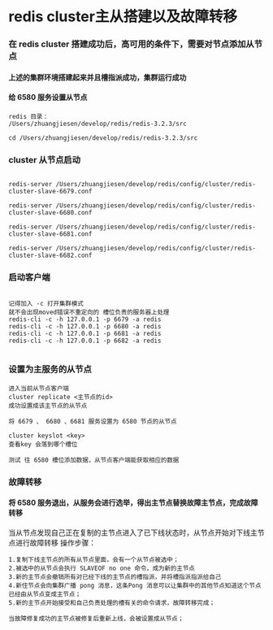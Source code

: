 # redis cluster主从搭建以及故障转移

### 在 redis cluster 搭建成功后，高可用的条件下，需要对节点添加从节点

#### 上述的集群环境搭建起来并且槽指派成功，集群运行成功

#### 给 6580 服务设置从节点

```
redis 目录：
/Users/zhuangjiesen/develop/redis/redis-3.2.3/src

cd /Users/zhuangjiesen/develop/redis/redis-3.2.3/src

```

### cluster 从节点启动

```

redis-server /Users/zhuangjiesen/develop/redis/config/cluster/redis-cluster-slave-6679.conf

redis-server /Users/zhuangjiesen/develop/redis/config/cluster/redis-cluster-slave-6680.conf
	
redis-server /Users/zhuangjiesen/develop/redis/config/cluster/redis-cluster-slave-6681.conf

redis-server /Users/zhuangjiesen/develop/redis/config/cluster/redis-cluster-slave-6682.conf

```




### 启动客户端

```

记得加入 -c 打开集群模式 
就不会出现moved错误不重定向的 槽位负责的服务器上处理
redis-cli -c -h 127.0.0.1 -p 6679 -a redis
redis-cli -c -h 127.0.0.1 -p 6680 -a redis
redis-cli -c -h 127.0.0.1 -p 6681 -a redis
redis-cli -c -h 127.0.0.1 -p 6682 -a redis


```

### 设置为主服务的从节点


```
进入当前从节点客户端
cluster replicate <主节点的id>
成功设置成该主节点的从节点

将 6679 、 6680 、6681 服务设置为 6580 节点的从节点

```


```
cluster keyslot <key>
查看key 会落到哪个槽位

测试 往 6580 槽位添加数据，从节点客户端能获取相应的数据

```


### 故障转移
#### 将 6580 服务退出，从服务会进行选举，得出主节点替换故障主节点，完成故障转移

当从节点发现自己正在复制的主节点进入了已下线状态时，从节点开始对下线主节点进行故障转移
操作步骤：
```
1.复制下线主节点的所有从节点里面，会有一个从节点被选中；
2.被选中的从节点会执行 SLAVEOF no one 命令，成为新的主节点
3.新的主节点会撤销所有对已经下线的主节点的槽指派，并将槽指派指派给自己
4.新住节点会向集群广播 pong 消息，这条Pong 消息可以让集群中的其他节点知道这个节点已经由从节点变成主节点；
5.新的主节点开始接受和自己负责处理的槽有关的命令请求，故障转移完成；

当故障修复成功的主节点被修复后重新上线，会被设置成从节点；


```


